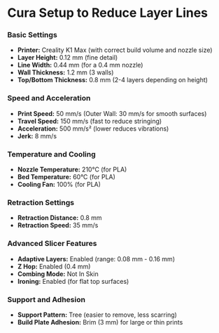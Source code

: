 # Cura Setup to Reduce Layer Lines
### **Basic Settings**

- **Printer:** Creality K1 Max (with correct build volume and nozzle size)
- **Layer Height:** 0.12 mm (fine detail)
- **Line Width:** 0.44 mm (for a 0.4 mm nozzle)
- **Wall Thickness:** 1.2 mm (3 walls)
- **Top/Bottom Thickness:** 0.8 mm (2-4 layers depending on height)

### **Speed and Acceleration**

- **Print Speed:** 50 mm/s (Outer Wall: 30 mm/s for smooth surfaces)
- **Travel Speed:** 150 mm/s (fast to reduce stringing)
- **Acceleration:** 500 mm/s² (lower reduces vibrations)
- **Jerk:** 8 mm/s

### **Temperature and Cooling**

- **Nozzle Temperature:** 210°C (for PLA)
- **Bed Temperature:** 60°C (for PLA)
- **Cooling Fan:** 100% (for PLA)

### **Retraction Settings**

- **Retraction Distance:** 0.8 mm
- **Retraction Speed:** 35 mm/s

### **Advanced Slicer Features**

- **Adaptive Layers:** Enabled (range: 0.08 mm - 0.16 mm)
- **Z Hop:** Enabled (0.4 mm)
- **Combing Mode:** Not In Skin
- **Ironing:** Enabled (for flat top surfaces)

### **Support and Adhesion**

- **Support Pattern:** Tree (easier to remove, less scarring)
- **Build Plate Adhesion:** Brim (3 mm) for large or thin prints
